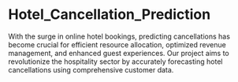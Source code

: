 # Hotel_Cancellation_Prediction
With the surge in online hotel bookings, predicting cancellations has become crucial for efficient resource allocation, optimized revenue management, and enhanced guest experiences. Our project aims to revolutionize the hospitality sector by accurately forecasting hotel cancellations using comprehensive customer data.
